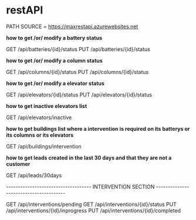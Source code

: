 # restAPI

PATH SOURCE = https://maxrestapi.azurewebsites.net


**how to get /or/ modify a battery status**

GET /api/batteries/{id}/status
PUT /api/batteries/{id}/status

**how to get /or/ modify a column status**

GET /api/columns/{id}/status
PUT /api/columns/{id}/status


**how to get /or/ modify a elevator status**

GET /api/elevators/{id}/status
PUT /api/elevators/{id}/status


**how to get inactive elevators list**

GET /api/elevators/inactive


**how to get buildings list where a intervention is required on its batterys or its columns or its elevators**

GET /api/buildings/intervention

**how to get leads created in the last 30 days and that they are not a customer**

GET /api/leads/30days

------------------------------------  INTERVENTION SECTION  ---------------------------------------

GET /api/interventions/pending
GET /api/interventions/{id}/status
PUT /api/interventions/{id}/inprogress
PUT /api/interventions/{id}/completed
